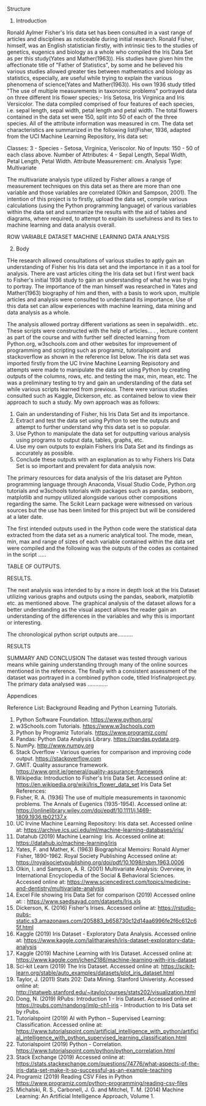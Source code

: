 Structure

1. Introduction

Ronald Aylmer Fisher's Iris data set has been consulted in a vast range of articles and disciplines as noticeable during initial research. Ronald Fisher, himself, was an English statistician firstly, with intrinsic ties to the studies of genetics, eugenics and biology as a whole who compiled the Iris Data Set as per this study(Yates and Mather(1963)). His studies have given him the affectionate title of "Father of Statistics", by some and he believed his various studies allowed greater ties between mathematics and biology as statistics, especially, are useful while trying to explain the various phenomena of science(Yates and Mather(1963)). His own 1936 study titled "The use of multiple measurements in taxonomic problems" portrayed data on three different Iris flower species;- Iris Setosa, Iris Virginica and Iris Versicolor. The data compiled comprised of four features of each species, i.e. sepal length, sepal width, petal length and petal width. The total flowers contained in the data set were 150, split into 50 of each of the three species. All of the attribute information was measured in cm. The data set characteristics are summarized in the following list(Fisher, 1936, adapted from the UCI Machine Learning Repository, Iris data set:

Classes: 3 - Species - Setosa, Virginica, Veriscolor.
No of Inputs: 150 - 50 of each class above.
Number of Attributes: 4 - Sepal Length, Sepal Width, Petal Length, Petal Width.
Attribute Measurement: cm.
Analysis Type: Multivariate

The multivariate analysis type utilized by Fisher allows a range of measurement techniques on this data set as there are more than one variable and those variables are correlated (Olkin and Sampson, 2001). The intention of this project is to firstly, upload the data set, compile various calculations (using the Python programming language) of various variables within the data set and summarize the results with the aid of tables and diagrams, where required, to attempt to explain its usefulness and its ties to machine learning and data analysis overall.


ROW
VARIABLE
DATASET
MACHINE LEARNING
DATA ANALYSIS

2. Body

THe research allowed consultations of various studies to aptly gain an understanding of Fisher his Iris data set and the importance in it as a tool for analysis. There are vast articles citing the Iris data set but I first went back to Fisher's initial 1936 study to gain an understanding of what he was trying to portray. The importance of the man himself was researched in Yates and Mather(1963) biography of him and then, with a basis to work upon, multiple articles and analysis were consulted to understand its importance. Use of this data set can allow experiences with machine learning, data mining and data analysis as a whole.

The analysis allowed portray different variations as seen in sepalwidth.. etc. These scripts were constructed with the help of articles... . , lecture content as part of the course and with further self directed learning from Python.org, w3schools.com and other websites for improvement of programming and scripting such as programiz, tutorialspoint and stackoverflow as shown in the reference list below. The iris data set was imported firstly from the UC Irvine Machine Learning Repisotory and attempts were made to manipulate the data set using Python by creating outputs of the columns, rows, etc. and testing the max, min, mean, etc. The was a preliminary testing to try and gain an understanding of the data set while various scripts learned from previous. There were various studies consulted such as Kaggle, Dickerson, etc. as contained below to view their approach to such a study. My own approach was as follows:

1. Gain an understanding of Fisher, his Iris Data Set and its importance.
2. Extract and test the data set using Python to see the outputs and attempt to further understand why this data set is so popular.
3. Use Python to manipulate the data set for outputting various analysis using programs to output data, tables, graphs, etc.
4. Use my own outputs to explain Fishers Iris Data Set and its findings as accurately as possible.
5. Conclude these outputs with an explanation as to why Fishers Iris Data Set is so important and prevalent for data analysis now.

The primary resources for data analysis of the Iris dataset are Pyhton programming language through Anaconda, Visual Studio Code, Python.org tutorials and w3schools tutorials with packages such as pandas, seaborn, matplotlib and numpy utilized alongside various other compositions regarding the same. The Scikit Learn package were witnessed on various sources but the use has been limited for this project but will be considered at a later date.

The first intended outputs used in the Python code were the statistical data extracted from the data set as a numeric analytical tool. The mode, mean, min, max and range of sizes of each variable contained within the data set were compiled and the following was the outputs of the codes as contained in the script ..... 

TABLE OF OUTPUTS.

RESULTS.

The next analysis was intended to by a more in depth look at the Iris Dataset utilizing various graphs and outputs using the pandas, seabork, matplotlib etc. as mentioned above. The graphical analysis of the dataset allows for a better understanding as the visual aspect allows the reader gain an understanding of the differences in the variables and why this is important or interesting.

The chronological python script outputs are..........


RESULTS

SUMMARY AND CONCLUSION
The dataset was tested through various means while gaining understanding through many of the online sources mentioned in the reference. The finally with a consistent assessment of the dataset was portrayed in a combined python code, titled Irisfinalproject.py. The primary data analysed was .............



Appendices


Reference List:
Background Reading and Python Learning Tutorials.
1.	Python Software Foundation.
https://www.python.org/
2.	w3Schools.com Tutorials.
https://www.w3schools.com
3. Python by Programiz Tutorials.
https://www.programiz.com/
4. Pandas: Python Data Analysis Library.
https://pandas.pydata.org.
4. NumPy.
http://www.numpy.org
4. Stack Overflow - Various queries for comparison and improving code output.
https://stackoverflow.com
4.	GMIT. Quality assurance framework.
https://www.gmit.ie/general/quality-assurance-framework
5. Wikipedia: Introduction to Fisher's Iris Data Set.
Accessed online at: https://en.wikipedia.org/wiki/Iris_flower_data_set
Iris Data Set References:
1. Fisher, R. A. (1936) The use of multiple measurements in taxonomic problems. The Annals of Eugenics (1935-1954).
Accessed online at: https://onlinelibrary.wiley.com/doi/epdf/10.1111/j.1469-1809.1936.tb02137.x
2.	UC Irvine Machine Learning Repository: Iris data set.
Accessed online at: https://archive.ics.uci.edu/ml/machine-learning-databases/iris/
3. Datahub (2019) Machine Learning: Iris.
Accessed online at: https://datahub.io/machine-learning/iris
4. Yates, F. and Mather, K. (1963) Biographical Memoirs: Ronald Alymer Fisher, 1890-1962. Royal Society Publishing
Accessed online at: https://royalsocietypublishing.org/doi/pdf/10.1098/rsbm.1963.0006
5. Olkin, I. and Sampson, A. R. (2001) Multivariate Analysis: Overview, in International Encyclopedia of the Social & Behavioral Sciences.
Accessed online at: https://www.sciencedirect.com/topics/medicine-and-dentistry/multivariate-analysis
6. Excel File showing Iris Data Set for comparison (2019)
Accessed online at: : https://www.saedsayad.com/datasets/Iris.xls
7. Dickerson, K. (2016) Fisher's Irises.
Accessed online at: https://rstudio-pubs-static.s3.amazonaws.com/205883_b658730c12d14aa6996fe2f6c612c65f.html
8. Kaggle (2019) Iris Dataset - Exploratory Data Analysis.
Accessed online at: https://www.kaggle.com/lalitharajesh/iris-dataset-exploratory-data-analysis
9. Kaggle (2019) Machine Learning with Iris Dataset.
Accessed online at: https://www.kaggle.com/jchen2186/machine-learning-with-iris-dataset
10. Sci-kit Learn (2019) The Iris Dataset.
Accessed online at: https://scikit-learn.org/stable/auto_examples/datasets/plot_iris_dataset.html
9. Taylor, J. (2011) Stats 202: Data Mining. Stanford Univeristy.
Accessed online at: http://statweb.stanford.edu/~jtaylo/courses/stats202/visualization.html
10. Dong, N. (2019) RPubs: Introduction 1 - Iris Dataset.
Accessed online at: https://rpubs.com/nandong/imlp-ch1-iris - Introduction to Iris Data set by rPubs.
11. Tutorialspoint (2019) AI with Python – Supervised Learning: Classification.
Accessed online at: https://www.tutorialspoint.com/artificial_intelligence_with_python/artificial_intelligence_with_python_supervised_learning_classification.html
12. Tutorialspoint (2019) Python - Correlation.
https://www.tutorialspoint.com/python/python_correlation.html
13. Stack Exchange (2019)
Accessed online at: https://stats.stackexchange.com/questions/74776/what-aspects-of-the-iris-data-set-make-it-so-successful-as-an-example-teaching
14. Programiz (2019) Reading CSV Files in Python
https://www.programiz.com/python-programming/reading-csv-files
15. Michalski, R. S., Carbonell, J. G. and Mitchel, T. M. (2014) Machine Learning: An Artificial Intelligence Approach, Volume 1.

